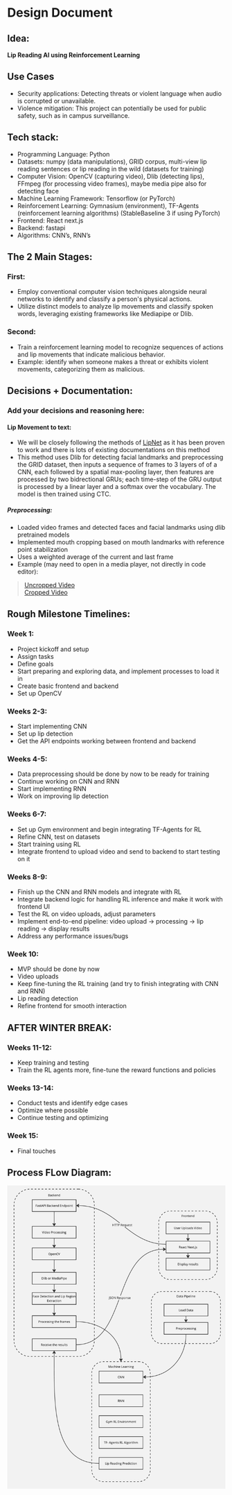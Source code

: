 
# Design Document

## Idea:  
**Lip Reading AI using Reinforcement Learning**  

## Use Cases
- Security applications: Detecting threats or violent language when audio is corrupted or unavailable.
- Violence mitigation: This project can potentially be used for public safety, such as in campus surveillance.

## Tech stack: 
- Programming Language: Python 
- Datasets: numpy (data manipulations), GRID corpus, multi-view lip reading sentences or lip reading in the wild (datasets for training) 
- Computer Vision: OpenCV (capturing video), Dlib (detecting lips), FFmpeg (for processing video frames), maybe media pipe also for detecting face 
- Machine Learning Framework: Tensorflow (or PyTorch) 
- Reinforcement Learning: Gymnasium (environment), TF-Agents (reinforcement learning algorithms) (StableBaseline 3 if using PyTorch) 
- Frontend: React next.js 
- Backend: fastapi 
- Algorithms: CNN’s, RNN’s 

## The 2 Main Stages:  

### First:  
- Employ conventional computer vision techniques alongside neural networks to identify and classify a person's physical actions.  
- Utilize distinct models to analyze lip movements and classify spoken words, leveraging existing frameworks like Mediapipe or Dlib.  

### Second:  
- Train a reinforcement learning model to recognize sequences of actions and lip movements that indicate malicious behavior.  
- Example: identify when someone makes a threat or exhibits violent movements, categorizing them as malicious.  

## Decisions + Documentation:
### Add your decisions and reasoning here:
#### Lip Movement to text:
- We will be closely following the methods of [LipNet](https://arxiv.org/pdf/1611.01599) as it has been proven to work and there is lots of existing documentations on this method
- This method uses Dlib for detecting facial landmarks and preprocessing the GRID dataset, then inputs a sequence of frames to 3 layers of 
of a CNN, each followed by a spatial max-pooling layer, then features are processed by two bidrectional GRUs; each time-step of the GRU output is processed by a linear layer and a softmax over the vocabulary. The model is then trained using CTC.
##### Preprocessing:
- Loaded video frames and detected faces and facial landmarks using dlib pretrained models
- Implemented mouth cropping based on mouth landmarks with reference point stabilization
- Uses a weighted average of the current and last frame
- Example (may need to open in a media player, not directly in code editor):
> [Uncropped Video](machine_learning/lip_reading/preprocessing/dataset/example_speaker.mp4)  
> [Cropped Video](machine_learning/lip_reading/preprocessing/output/cropped_example_speaker.mp4)

## Rough Milestone Timelines:  

### Week 1:  
- Project kickoff and setup  
- Assign tasks  
- Define goals  
- Start preparing and exploring data, and implement processes to load it in  
- Create basic frontend and backend  
- Set up OpenCV  

### Weeks 2-3:  
- Start implementing CNN  
- Set up lip detection  
- Get the API endpoints working between frontend and backend  

### Weeks 4-5:  
- Data preprocessing should be done by now to be ready for training  
- Continue working on CNN and RNN  
- Start implementing RNN  
- Work on improving lip detection  

### Weeks 6-7:  
- Set up Gym environment and begin integrating TF-Agents for RL  
- Refine CNN, test on datasets  
- Start training using RL  
- Integrate frontend to upload video and send to backend to start testing on it  

### Weeks 8-9:  
- Finish up the CNN and RNN models and integrate with RL  
- Integrate backend logic for handling RL inference and make it work with frontend UI  
- Test the RL on video uploads, adjust parameters  
- Implement end-to-end pipeline: video upload → processing → lip reading → display results  
- Address any performance issues/bugs  

### Week 10:  
- MVP should be done by now  
- Video uploads  
- Keep fine-tuning the RL training (and try to finish integrating with CNN and RNN)  
- Lip reading detection  
- Refine frontend for smooth interaction  

## AFTER WINTER BREAK:  

### Weeks 11-12:  
- Keep training and testing  
- Train the RL agents more, fine-tune the reward functions and policies  

### Weeks 13-14:  
- Conduct tests and identify edge cases  
- Optimize where possible  
- Continue testing and optimizing  

### Week 15:  
- Final touches  

## Process FLow Diagram:
![Process Flow Diagram](/process_flow_dgm.jpg)
